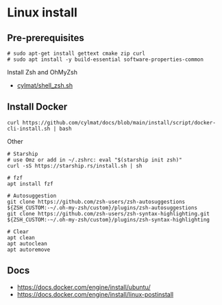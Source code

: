 # Linux install


## Pre-prerequisites
```
# sudo apt-get install gettext cmake zip curl
# sudo apt install -y build-essential software-properties-common
```

Install Zsh and OhMyZsh

- [cylmat/shell_zsh.sh](https://github.com/cylmat/docs/blob/main/install/shell_zsh.sh)


## Install Docker
```
curl https://github.com/cylmat/docs/blob/main/install/script/docker-cli-install.sh | bash
```


Other
```
# Starship
# use Omz or add in ~/.zshrc: eval "$(starship init zsh)"
curl -sS https://starship.rs/install.sh | sh

# fzf
apt install fzf

# Autosuggestion
git clone https://github.com/zsh-users/zsh-autosuggestions ${ZSH_CUSTOM:-~/.oh-my-zsh/custom}/plugins/zsh-autosuggestions
git clone https://github.com/zsh-users/zsh-syntax-highlighting.git ${ZSH_CUSTOM:-~/.oh-my-zsh/custom}/plugins/zsh-syntax-highlighting

# Clear
apt clean
apt autoclean
apt autoremove
```

## Docs

- https://docs.docker.com/engine/install/ubuntu/
- https://docs.docker.com/engine/install/linux-postinstall
